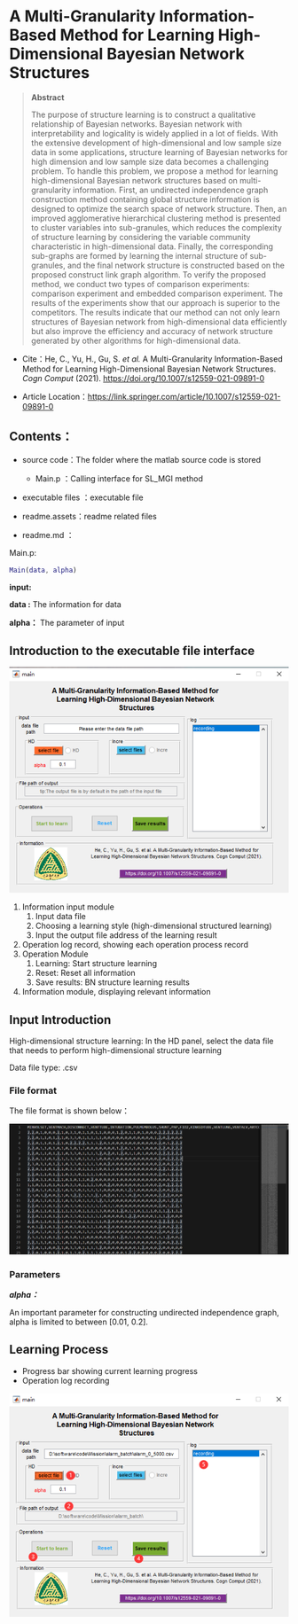 

# A Multi-Granularity Information-Based Method for Learning High-Dimensional Bayesian Network Structures



> **Abstract**
>
> The purpose of structure learning is to construct a qualitative relationship of Bayesian networks. Bayesian network with interpretability and logicality is widely applied in a lot of fields. With the extensive development of high-dimensional and low sample size data in some applications, structure learning of Bayesian networks for high dimension and low sample size data becomes a challenging problem. To handle this problem, we propose a method for learning high-dimensional Bayesian network structures based on multi-granularity information. First, an undirected independence graph construction method containing global structure information is designed to optimize the search space of network structure. Then, an improved agglomerative hierarchical clustering method is presented to cluster variables into sub-granules, which reduces the complexity of structure learning by considering the variable community characteristic in high-dimensional data. Finally, the corresponding sub-graphs are formed by learning the internal structure of sub-granules, and the final network structure is constructed based on the proposed construct link graph algorithm. To verify the proposed method, we conduct two types of comparison experiments: comparison experiment and embedded comparison experiment. The results of the experiments show that our approach is superior to the competitors. The results indicate that our method can not only learn structures of Bayesian network from high-dimensional data efficiently but also improve the efficiency and accuracy of network structure generated by other algorithms for high-dimensional data.



- Cite：He, C., Yu, H., Gu, S. *et al.* A Multi-Granularity Information-Based Method for Learning High-Dimensional Bayesian Network Structures. *Cogn Comput* (2021). https://doi.org/10.1007/s12559-021-09891-0

- Article Location：https://link.springer.com/article/10.1007/s12559-021-09891-0



## Contents：

- source code：The folder where the matlab source code  is stored
  - Main.p ：Calling interface for SL_MGI method

- executable files ：executable file
- readme.assets：readme related files
- readme.md ：



Main.p:

```matlab
Main(data, alpha)
```

**input:** 

**data :**  The information for data

**alpha：** The parameter of input



## Introduction to the executable file interface

![image-20220524125011899](readme.assets/image-20220524125011899.png)

1. Information input module
   1. Input data file
   2. Choosing a learning style (high-dimensional structured learning)
   3. Input the output file address of the learning result
2. Operation log record, showing each operation process record
3. Operation Module
   1. Learning: Start structure learning
   2. Reset: Reset all information
   3. Save results: BN structure learning results
4. Information module, displaying relevant information

## Input Introduction

High-dimensional structure learning: In the HD panel, select the data file that needs to perform high-dimensional structure learning

Data file type: .csv

### File format

The file format is shown below：

![image-20220405100823242](readme.assets/image-20220405100823242.png)

### Parameters

***alpha：***

An important parameter for constructing undirected independence graph, alpha is limited to between [0.01, 0.2].



## Learning Process

- Progress bar showing current learning progress
- Operation log recording

![image-20220524125122083](readme.assets/image-20220524125122083.png)




